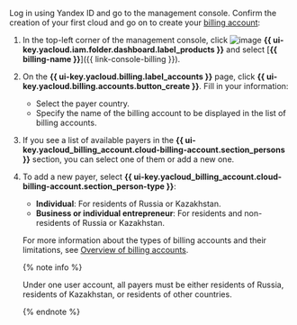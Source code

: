 Log in using Yandex ID and go to the management console. Confirm the creation of your first cloud and go on to create your [billing account](../../billing/concepts/billing-account.md):
1. In the top-left corner of the management console, click ![image](../../_assets/main-menu.svg) **{{ ui-key.yacloud.iam.folder.dashboard.label_products }}** and select [**{{ billing-name }}**]({{ link-console-billing }}).
1. On the **{{ ui-key.yacloud.billing.label_accounts }}** page, click **{{ ui-key.yacloud.billing.accounts.button_create }}**. Fill in your information:
   * Select the payer country.
   * Specify the name of the billing account to be displayed in the list of billing accounts.
1. If you see a list of available payers in the **{{ ui-key.yacloud_billing_account.cloud-billing-account.section_persons }}** section, you can select one of them or add a new one.
1. To add a new payer, select **{{ ui-key.yacloud_billing_account.cloud-billing-account.section_person-type }}**:
   * **Individual**: For residents of Russia or Kazakhstan.
   * **Business or individual entrepreneur**: For residents and non-residents of Russia or Kazakhstan.

   For more information about the types of billing accounts and their limitations, see [Overview of billing accounts](../../billing/concepts/billing-account.md#ba-types).

   {% note info %}

   Under one user account, all payers must be either residents of Russia, residents of Kazakhstan, or residents of other countries.

   {% endnote %}